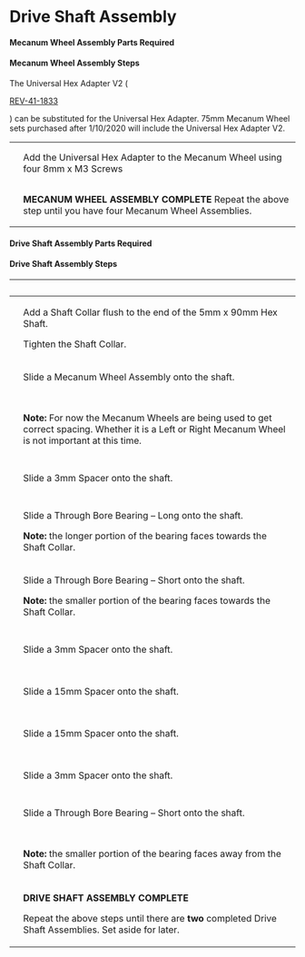 # Drive Shaft Assembly

#### Mecanum Wheel Assembly Parts Required <a href="#mecanum-wheel-assembly-parts-required" id="mecanum-wheel-assembly-parts-required"></a>

#### Mecanum Wheel Assembly Steps <a href="#mecanum-wheel-assembly-steps" id="mecanum-wheel-assembly-steps"></a>

The Universal Hex Adapter V2 (

[REV-41-1833](https://www.revrobotics.com/rev-41-1833/)

) can be substituted for the Universal Hex Adapter. 75mm Mecanum Wheel sets purchased after 1/10/2020 will include the Universal Hex Adapter V2.

|                                                                                                                                                                                                                                                                                                           |                                                                                                         |
| --------------------------------------------------------------------------------------------------------------------------------------------------------------------------------------------------------------------------------------------------------------------------------------------------------- | ------------------------------------------------------------------------------------------------------- |
| <p>​</p><p><img src="https://2589213514-files.gitbook.io/~/files/v0/b/gitbook-legacy-files/o/assets%2F-M5yw0n8IneF5-9ybLjT%2F-MENnrOQpKKk1c6QdvJd%2F-METqyEs6dTAiYEBmTIJ%2FFSK_MBG_MW%20-%20Adding%20Hub.svg?alt=media&#x26;token=4273498b-073d-418e-a183-f6cb530934d0" alt="" data-size="original"></p>  | Add the Universal Hex Adapter to the Mecanum Wheel using four 8mm x M3 Screws                           |
| <p>​</p><p><img src="https://2589213514-files.gitbook.io/~/files/v0/b/gitbook-legacy-files/o/assets%2F-M5yw0n8IneF5-9ybLjT%2F-MENnrOQpKKk1c6QdvJd%2F-METr0i8LZ6RynVYmAQ6%2FMecanum%20Kit%20-%20X%20Wheels.svg?alt=media&#x26;token=9c7cf838-dd63-47f5-baf9-b0c39e64be91" alt="" data-size="original"></p> | **MECANUM WHEEL ASSEMBLY COMPLETE** Repeat the above step until you have four Mecanum Wheel Assemblies. |

#### Drive Shaft Assembly Parts Required <a href="#drive-shaft-assembly-parts-required" id="drive-shaft-assembly-parts-required"></a>

#### Drive Shaft Assembly Steps <a href="#drive-shaft-assembly-steps" id="drive-shaft-assembly-steps"></a>

| ​                                                                                                                                                                                                                                                                                                               | ​                                                                                                                                                                                                                                       |
| --------------------------------------------------------------------------------------------------------------------------------------------------------------------------------------------------------------------------------------------------------------------------------------------------------------- | --------------------------------------------------------------------------------------------------------------------------------------------------------------------------------------------------------------------------------------- |
| <p>​</p><p><img src="https://2589213514-files.gitbook.io/~/files/v0/b/gitbook-legacy-files/o/assets%2F-M5yw0n8IneF5-9ybLjT%2F-MENnrOQpKKk1c6QdvJd%2F-MEOvDUFXPQyAkoOB39f%2FFSK_MBG_DS%20-%20Shaft%20Collar.svg?alt=media&#x26;token=4753a7d9-5dcb-4b04-b179-ccdcf0ee1cdd" alt="" data-size="original"></p>      | <p>Add a Shaft Collar flush to the end of the 5mm x 90mm Hex Shaft.</p><p>Tighten the Shaft Collar.</p>                                                                                                                                 |
| <p>​</p><p><img src="https://2589213514-files.gitbook.io/~/files/v0/b/gitbook-legacy-files/o/assets%2F-M5yw0n8IneF5-9ybLjT%2F-MENnrOQpKKk1c6QdvJd%2F-MEOvwNwzhDnVlGe1i-I%2FFSK_MBG_DS%20-%20Mecanum.svg?alt=media&#x26;token=6649e6a8-47e8-4939-8bff-a011422b9d34" alt="" data-size="original"></p>             | <p>Slide a Mecanum Wheel Assembly onto the shaft.</p><p>​</p><p><strong>Note:</strong> For now the Mecanum Wheels are being used to get correct spacing. Whether it is a Left or Right Mecanum Wheel is not important at this time.</p> |
| <p>​</p><p><img src="https://2589213514-files.gitbook.io/~/files/v0/b/gitbook-legacy-files/o/assets%2F-M5yw0n8IneF5-9ybLjT%2F-MENnrOQpKKk1c6QdvJd%2F-MEOxdggS3XNR5-sbZ4q%2FFSK_MBG_DS%20-%203mm%20Spacer%201.svg?alt=media&#x26;token=62c61968-bfe5-49f9-b20c-11345ee470b2" alt="" data-size="original"></p>    | Slide a 3mm Spacer onto the shaft.                                                                                                                                                                                                      |
| <p>​</p><p><img src="https://2589213514-files.gitbook.io/~/files/v0/b/gitbook-legacy-files/o/assets%2F-M5yw0n8IneF5-9ybLjT%2F-MENnrOQpKKk1c6QdvJd%2F-MEOyjpp3mB27Q-SHRNM%2FFSK_MBG_DS%20-%20Long%20Through.svg?alt=media&#x26;token=e1eab31e-d0bd-4df5-a1b7-fa63018b5464" alt="" data-size="original"></p>      | <p>Slide a Through Bore Bearing – Long onto the shaft.</p><p><strong>Note:</strong> the longer portion of the bearing faces towards the Shaft Collar.</p>                                                                               |
| <p>​</p><p><img src="https://2589213514-files.gitbook.io/~/files/v0/b/gitbook-legacy-files/o/assets%2F-M5yw0n8IneF5-9ybLjT%2F-MENnrOQpKKk1c6QdvJd%2F-MEOzFL7kV4X7jY1QVoe%2FFSK_MBG_DS%20-%20Short%20Through%201.svg?alt=media&#x26;token=3288d9e1-fed8-4194-9be0-a0429e22bf16" alt="" data-size="original"></p> | <p>Slide a Through Bore Bearing – Short onto the shaft.</p><p><strong>Note:</strong> the smaller portion of the bearing faces towards the Shaft Collar.</p>                                                                             |
| <p>​</p><p><img src="https://2589213514-files.gitbook.io/~/files/v0/b/gitbook-legacy-files/o/assets%2F-M5yw0n8IneF5-9ybLjT%2F-MENnrOQpKKk1c6QdvJd%2F-MEOzc0Evhx1SHkQmLJ2%2FFSK_MBG_DS%20-%203mm%20Spacer%202.svg?alt=media&#x26;token=97001f56-9daf-4d54-a04b-c1d973d82401" alt="" data-size="original"></p>    | Slide a 3mm Spacer onto the shaft.                                                                                                                                                                                                      |
| <p>​</p><p><img src="https://2589213514-files.gitbook.io/~/files/v0/b/gitbook-legacy-files/o/assets%2F-M5yw0n8IneF5-9ybLjT%2F-MENnrOQpKKk1c6QdvJd%2F-MEP-D4aFgGMhcdx6lry%2FFSK_MBG_DS%20-%2015mm%20Spacer%201.svg?alt=media&#x26;token=50d3e06f-6fba-46ed-b0d0-4e20552ce897" alt="" data-size="original"></p>   | Slide a 15mm Spacer onto the shaft.                                                                                                                                                                                                     |
| <p>​</p><p><img src="https://2589213514-files.gitbook.io/~/files/v0/b/gitbook-legacy-files/o/assets%2F-M5yw0n8IneF5-9ybLjT%2F-MENnrOQpKKk1c6QdvJd%2F-MEP1Cjzxs_o957rQ768%2FFSK_MBG_DS%20-%2015mm%20Spacer%202.svg?alt=media&#x26;token=dcdfca0f-1d25-4ed1-9bca-a17cbbded57e" alt="" data-size="original"></p>   | Slide a 15mm Spacer onto the shaft.                                                                                                                                                                                                     |
| <p>​</p><p><img src="https://2589213514-files.gitbook.io/~/files/v0/b/gitbook-legacy-files/o/assets%2F-M5yw0n8IneF5-9ybLjT%2F-MENnrOQpKKk1c6QdvJd%2F-MEP1onwnfR_8Cyaja69%2FFSK_MBG_DS%20-%203mm%20Spacer%203.svg?alt=media&#x26;token=8068feac-8eb9-4a4f-bade-9d075bbc4b90" alt="" data-size="original"></p>    | Slide a 3mm Spacer onto the shaft.                                                                                                                                                                                                      |
| <p>​</p><p><img src="https://2589213514-files.gitbook.io/~/files/v0/b/gitbook-legacy-files/o/assets%2F-M5yw0n8IneF5-9ybLjT%2F-MENnrOQpKKk1c6QdvJd%2F-MEP2LtcrtMlkTrRiHoI%2FFSK_MBG_DS%20-%20Short%20Through%202.svg?alt=media&#x26;token=29cb6202-821f-4dbc-8da4-ab3941f07f8b" alt="" data-size="original"></p> | <p>Slide a Through Bore Bearing – Short onto the shaft.</p><p>​</p><p><strong>Note:</strong> the smaller portion of the bearing faces away from the Shaft Collar.</p>                                                                   |
| <p>​</p><p><img src="https://2589213514-files.gitbook.io/~/files/v0/b/gitbook-legacy-files/o/assets%2F-M5yw0n8IneF5-9ybLjT%2F-MENnrOQpKKk1c6QdvJd%2F-MEP2dX34HFeNqJ8e4Hl%2FFSK_MBG_DS%20-%20Complete.svg?alt=media&#x26;token=970cb4cb-bb35-4791-b0ca-2b0950f5b45d" alt="" data-size="original"></p>            | <p><strong>DRIVE SHAFT ASSEMBLY COMPLETE</strong></p><p>Repeat the above steps until there are <strong>two</strong> completed Drive Shaft Assemblies. Set aside for later.</p>                                                          |
